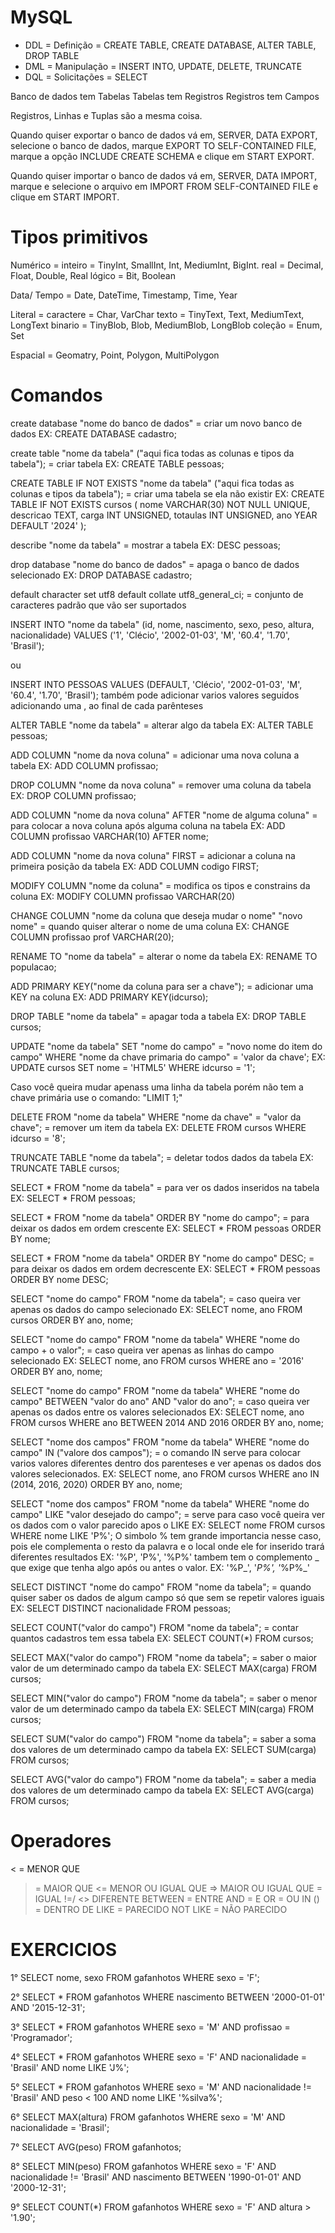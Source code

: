 # MySQL
- DDL = Definição = CREATE TABLE, CREATE DATABASE, ALTER TABLE, DROP TABLE
- DML = Manipulação = INSERT INTO, UPDATE, DELETE, TRUNCATE
- DQL = Solicitações = SELECT

Banco de dados tem Tabelas
Tabelas tem Registros
Registros tem Campos

Registros, Linhas e Tuplas são a mesma coisa.

Quando quiser exportar o banco de dados vá em, SERVER, DATA EXPORT, selecione o banco de dados, marque EXPORT TO SELF-CONTAINED FILE, marque a opção INCLUDE CREATE SCHEMA e clique em START EXPORT.

Quando quiser importar o banco de dados vá em, SERVER, DATA IMPORT, marque e selecione o arquivo em IMPORT FROM SELF-CONTAINED FILE e clique em START IMPORT.

# Tipos primitivos
Numérico = 
    inteiro = TinyInt, SmallInt, Int, MediumInt, BigInt.
    real = Decimal, Float, Double, Real
    lógico = Bit, Boolean

Data/ Tempo = Date, DateTime, Timestamp, Time, Year

Literal = 
    caractere = Char, VarChar
    texto = TinyText, Text, MediumText, LongText
    binario = TinyBlob, Blob, MediumBlob, LongBlob
    coleção = Enum, Set

Espacial = Geomatry, Point, Polygon, MultiPolygon

# Comandos
create database "nome do banco de dados" = criar um novo banco de dados
    EX: CREATE DATABASE cadastro;

create table "nome da tabela" ("aqui fica todas as colunas e tipos da tabela"); = criar tabela
    EX: CREATE TABLE pessoas;

CREATE TABLE IF NOT EXISTS "nome da tabela" ("aqui fica todas as colunas e tipos da tabela"); = criar uma tabela se ela não existir
    EX: CREATE TABLE IF NOT EXISTS cursos (
    nome VARCHAR(30) NOT NULL UNIQUE,
    descricao TEXT,
    carga INT UNSIGNED,
    totaulas INT UNSIGNED,
    ano YEAR DEFAULT '2024'
    );

describe "nome da tabela" = mostrar a tabela
    EX: DESC pessoas;

drop database "nome do banco de dados" = apaga o banco de dados selecionado
    EX: DROP DATABASE cadastro;

default character set utf8 
default collate utf8_general_ci; = conjunto de caracteres padrão que vão ser suportados

INSERT INTO "nome da tabela"
(id, nome, nascimento, sexo, peso, altura, nacionalidade)
VALUES
('1', 'Clécio', '2002-01-03', 'M', '60.4', '1.70', 'Brasil');

ou 

INSERT INTO PESSOAS VALUES
(DEFAULT, 'Clécio', '2002-01-03', 'M', '60.4', '1.70', 'Brasil');
também pode adicionar varios valores seguidos adicionando uma , ao final de cada parênteses

ALTER TABLE "nome da tabela" = alterar algo da tabela
    EX: ALTER TABLE pessoas;

ADD COLUMN "nome da nova coluna" = adicionar uma nova coluna a tabela
    EX: ADD COLUMN profissao;

DROP COLUMN "nome da nova coluna" = remover uma coluna da tabela
    EX: DROP COLUMN profissao;

ADD COLUMN "nome da nova coluna" AFTER "nome de alguma coluna" = para colocar a nova coluna após alguma coluna na tabela
    EX: ADD COLUMN profissao VARCHAR(10) AFTER nome;

ADD COLUMN "nome da nova coluna" FIRST = adicionar a coluna na primeira posição da tabela
    EX: ADD COLUMN codigo FIRST;

MODIFY COLUMN "nome da coluna" = modifica os tipos e constrains da coluna
    EX: MODIFY COLUMN profissao VARCHAR(20)

CHANGE COLUMN "nome da coluna que deseja mudar o nome" "novo nome" = quando quiser alterar o nome de uma coluna
    EX: CHANGE COLUMN profissao prof VARCHAR(20);

RENAME TO "nome da tabela" = alterar o nome da tabela
    EX: RENAME TO populacao;

ADD PRIMARY KEY("nome da coluna para ser a chave"); = adicionar uma KEY na coluna
    EX: ADD PRIMARY KEY(idcurso);

DROP TABLE "nome da tabela" = apagar toda a tabela
    EX: DROP TABLE cursos;

UPDATE "nome da tabela"
SET "nome do campo" = "novo nome do item do campo"
WHERE "nome da chave primaria do campo" = 'valor da chave';
    EX: UPDATE cursos
        SET nome = 'HTML5'
        WHERE idcurso = '1';

Caso você queira mudar apenass uma linha da tabela porém não tem a chave primária use o comando:
    "LIMIT 1;"

DELETE FROM "nome da tabela"
WHERE "nome da chave" = "valor da chave"; = remover um item da tabela
    EX: DELETE FROM cursos
        WHERE idcurso = '8';

TRUNCATE TABLE "nome da tabela"; = deletar todos dados da tabela
    EX: TRUNCATE TABLE cursos;

SELECT * FROM "nome da tabela" = para ver os dados inseridos na tabela
    EX: SELECT * FROM pessoas;

SELECT * FROM "nome da tabela" ORDER BY "nome do campo"; = para deixar os dados em ordem crescente
    EX: SELECT * FROM pessoas ORDER BY nome;

SELECT * FROM "nome da tabela" ORDER BY "nome do campo" DESC; = para deixar os dados em ordem decrescente
    EX: SELECT * FROM pessoas ORDER BY nome DESC;

SELECT "nome do campo" FROM "nome da tabela"; = caso queira ver apenas os dados do campo selecionado
    EX: SELECT nome, ano FROM cursos ORDER BY ano, nome;

SELECT "nome do campo" FROM "nome da tabela" WHERE "nome do campo + o valor"; = caso queira ver apenas as linhas do campo selecionado
    EX: SELECT nome, ano FROM cursos WHERE ano = '2016' ORDER BY ano, nome;

SELECT "nome do campo" FROM "nome da tabela"
WHERE "nome do campo" BETWEEN "valor do ano" AND "valor do ano"; = caso queira ver apenas os dados entre os valores selecionados
    EX: SELECT nome, ano FROM cursos
        WHERE ano BETWEEN 2014 AND 2016
        ORDER BY ano, nome;

SELECT "nome dos campos" FROM "nome da tabela"
WHERE "nome do campo" IN ("valore dos campos"); = o comando IN serve para colocar varios valores diferentes dentro dos parenteses e ver apenas os dados dos valores selecionados.
    EX: SELECT nome, ano FROM cursos
        WHERE ano IN (2014, 2016, 2020)
        ORDER BY ano, nome;

SELECT "nome dos campos" FROM "nome da tabela"
WHERE "nome do campo" LIKE "valor desejado do campo"; = serve para caso você queira ver os dados com o valor parecido apos o LIKE
    EX: SELECT nome FROM cursos
        WHERE nome LIKE 'P%';
O simbolo % tem grande importancia nesse caso, pois ele complementa o resto da palavra e o local onde ele for inserido trará diferentes resultados
    EX: '%P', 'P%', '%P%'
tambem tem o complemento _ que exige que tenha algo após ou antes o valor.
    EX: '%P_', '_P%', '_%P%_'

SELECT DISTINCT "nome do campo" FROM "nome da tabela"; = quando quiser saber os dados de algum campo só que sem se repetir valores iguais
    EX: SELECT DISTINCT nacionalidade FROM pessoas;

SELECT COUNT("valor do campo") FROM "nome da tabela"; = contar quantos cadastros tem essa tabela
    EX: SELECT COUNT(*) FROM cursos;

SELECT MAX("valor do campo") FROM "nome da tabela"; = saber o maior valor de um determinado campo da tabela
    EX: SELECT MAX(carga) FROM cursos;

SELECT MIN("valor do campo") FROM "nome da tabela"; = saber o menor valor de um determinado campo da tabela
    EX: SELECT MIN(carga) FROM cursos;

SELECT SUM("valor do campo") FROM "nome da tabela"; = saber a soma dos valores de um determinado campo da tabela
    EX: SELECT SUM(carga) FROM cursos;

SELECT AVG("valor do campo") FROM "nome da tabela"; = saber a media dos valores de um determinado campo da tabela
    EX: SELECT AVG(carga) FROM cursos;

# Operadores
< = MENOR QUE
> = MAIOR QUE
<= MENOR OU IGUAL QUE
=> MAIOR OU IGUAL QUE
= IGUAL
!=/ <> DIFERENTE
BETWEEN = ENTRE
AND = E
OR = OU
IN () = DENTRO DE
LIKE = PARECIDO
NOT LIKE = NÃO PARECIDO

# EXERCICIOS
1°  SELECT nome, sexo FROM gafanhotos 
    WHERE sexo = 'F';

2°  SELECT * FROM gafanhotos 
    WHERE nascimento BETWEEN '2000-01-01' AND '2015-12-31';
    
3°  SELECT * FROM gafanhotos 
    WHERE sexo = 'M' AND profissao = 'Programador';

4°  SELECT * FROM gafanhotos 
    WHERE sexo = 'F' AND nacionalidade = 'Brasil' AND nome LIKE 'J%';

5°  SELECT * FROM gafanhotos 
    WHERE sexo = 'M' AND nacionalidade != 'Brasil' AND peso < 100 AND nome LIKE '%silva%';

6°  SELECT MAX(altura) FROM gafanhotos 
    WHERE sexo = 'M' AND nacionalidade = 'Brasil';

7°  SELECT AVG(peso) FROM gafanhotos;

8°  SELECT MIN(peso) FROM gafanhotos 
    WHERE sexo = 'F' AND nacionalidade != 'Brasil' 
    AND nascimento BETWEEN '1990-01-01' AND '2000-12-31';

9°  SELECT COUNT(*) FROM gafanhotos 
    WHERE sexo = 'F' AND altura > '1.90';